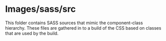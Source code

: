 # Images/sass/src

This folder contains SASS sources that mimic the component-class hierarchy. These files
are gathered in to a build of the CSS based on classes that are used by the build.
